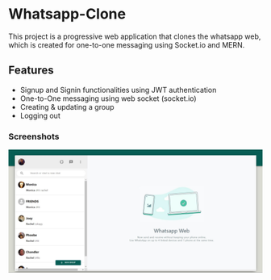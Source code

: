 # Whatsapp-Clone

This project is a progressive web application that clones the whatsapp web, which is created for one-to-one messaging using Socket.io and MERN.

## Features

 - Signup and Signin functionalities using JWT authentication
 - One-to-One messaging using web socket (socket.io)
 - Creating & updating a group
 - Logging out

### Screenshots

![home](https://github.com/Lavanyak01/whatsapp/blob/main/public/pictures/home.jpg?raw=true')
